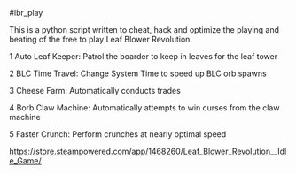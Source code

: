 #lbr_play

This is a python script written to cheat, hack and optimize the playing and beating of the free to play Leaf Blower Revolution.


1 Auto Leaf Keeper: Patrol the boarder to keep in leaves for the leaf tower

2 BLC Time Travel: Change System Time to speed up BLC orb spawns

3 Cheese Farm: Automatically conducts trades

4 Borb Claw Machine: Automatically attempts to win curses from the claw machine

5 Faster Crunch: Perform crunches at nearly optimal speed

https://store.steampowered.com/app/1468260/Leaf_Blower_Revolution__Idle_Game/
